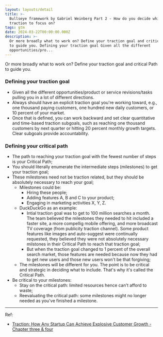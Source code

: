 ```yaml
---
layout: layouts/detail
title: >-
  Bullseye framework by Gabriel Weinberg Part 2 - How do you decide which
  traction to focus on?
tags: gtm
date: 2024-03-22T00:00:00.000Z
description: >-
  Or more broadly what to work on? Define your traction goal and critical Path
  to guide you. Defining your traction goal Given all the different
  opportunities/pro...
---
```

Or more broadly what to work on? Define your traction goal and critical Path to guide you.

### Defining your traction goal
* Given all the different opportunities/product or service revisions/tasks pulling you in a lot of different directions. 
* Always should have an explicit traction goal you're working toward, e.g., one thousand paying customers, one hundred new daily customers, or 10 percent of your market. 
* Once that is defined, you can work backward and set clear quantitative and time-based traction subgoals, such as reaching one thousand customers by next quarter or hitting 20 percent monthly growth targets. Clear subgoals provide accountability. 

### Defining your critical path
* The path to reaching your traction goal with the fewest number of steps is your Critical Path; 
* You should literally enumerate the intermediate steps (milestones) to get your traction goal; 
* These milestones need not be traction related, but they should be absolutely necessary to reach your goal; 
  * Milestones could be: 
    * Hiring these people; 
    * Adding features A, B and C to your product; 
    * Engaging in marketing activities X, Y, Z. 
  * DuckDuckGo as an example: 
    * Intial traction goal was to get to 100 million searches a month. The team believed the milestones they needed to hit included a faster site, a more compellig mobile offering, and more broadcast TV coverage (from publicity traction channel). Some product features like images and auto-suggest were continually requested, they believed they were not absolutely necessary milstones in their Critical Path to reach that traction goal; 
    * But when the traction goal changed to 1 percent of the overall search market, those features are needed because now they had to get new users and those new users won't be that forgiving; 
  * The milestones will be different for you. The point is to be critical and strategic in deciding what to include. That's why it's called the Critical Path. 
* Be critical to your milestones: 
  * Stay on the critical path: limited resources hence can't afford to waste; 
  * Reevaluating the critical path: some milestones might no longer needed as you've finished a milestone. 

---

Ref:
* <a href="https://www.amazon.com/Traction-Startup-Achieve-Explosive-Customer/dp/1591848369" target="_blank">Traction: How Any Startup Can Achieve Explosive Customer Growth - Chapter three & four</a>
